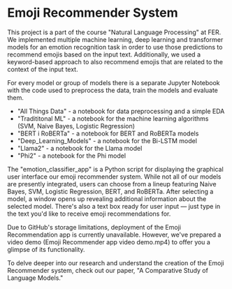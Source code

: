 # Emoji Recommender System

This project is a part of the course "Natural Language Processing" at FER. We implemented multiple machine learning, deep learning and transformer
models for an emotion recognition task in order to use those predictions to recommend emojis based on the input text. Additionally, we used a 
keyword-based approach to also recommend emojis that are related to the context of the input text. 

For every model or group of models there is a separate Jupyter Notebook with the code used to preprocess the data, train the models and evaluate them.

- "All Things Data" - a notebook for data preprocessing and a simple EDA
- "Tradititonal ML" - a notebook for the machine learning algorithms (SVM, Naive Bayes, Logistic Regression)
- "BERT i RoBERTa" - a notebook for BERT and RoBERTa models
- "Deep_Learning_Models" - a notebook for the Bi-LSTM model
- "Llama2" - a notebook for the Llama model
- "Phi2" - a notebook for the Phi model

The "emotion_classifier_app" is a Python script for displaying the graphical user interface our emoji recommender system. While not all of our models are presently integrated, users can choose from a lineup featuring Naive Bayes, SVM, Logistic Regression, BERT, and RoBERTa. After selecting a model, a window opens up revealing additional information about the selected model. There's also a text box ready for user input — just type in the text you'd like to receive emoji recommendations for.

Due to GitHub's storage limitations, deployment of the Emoji Recommendation app is currently unavailable. However, we've prepared a video demo (Emoji Recommender app video demo.mp4) to offer you a glimpse of its functionality.

To delve deeper into our research and understand the creation of the Emoji Recommender system, check out our paper, "A Comparative Study of Language Models."
